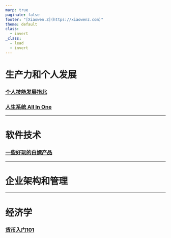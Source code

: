 ```yaml
---
marp: true
paginate: false
footer: "[Xiaowen.Z](https://xiaowenz.com)"
theme: default
class:
  - invert
_class:
  - lead
  - invert
---
```


# 生产力和个人发展

### [个人技能发展指北](/self-development.html)
### [人生系统 All In One](/gtd-all-in-one.html)

---

# 软件技术

### [一些好玩的白嫖产品](/free-service.html)

---

# 企业架构和管理


---

# 经济学

### [货币入门101](/finance-currency-101.html)